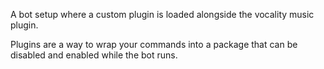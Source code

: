 A bot setup where a custom plugin is loaded alongside the vocality music plugin.

Plugins are a way to wrap your commands into a package that can be disabled and enabled while the bot runs.
